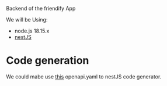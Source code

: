 Backend of the friendify App

We will be Using:
- node.js 18.15.x
- [nestJS](https://docs.nestjs.com)

# Code generation
We could mabe use [this](https://github.com/Ryan-Sin/swagger-nestjs-codegen) openapi.yaml to nestJS code generator.
